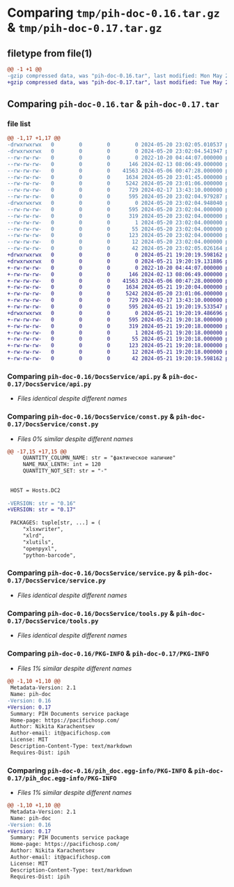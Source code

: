 # Comparing `tmp/pih-doc-0.16.tar.gz` & `tmp/pih-doc-0.17.tar.gz`

## filetype from file(1)

```diff
@@ -1 +1 @@
-gzip compressed data, was "pih-doc-0.16.tar", last modified: Mon May 20 23:02:04 2024, max compression
+gzip compressed data, was "pih-doc-0.17.tar", last modified: Tue May 21 19:20:19 2024, max compression
```

## Comparing `pih-doc-0.16.tar` & `pih-doc-0.17.tar`

### file list

```diff
@@ -1,17 +1,17 @@
-drwxrwxrwx   0        0        0        0 2024-05-20 23:02:05.010537 pih-doc-0.16/
-drwxrwxrwx   0        0        0        0 2024-05-20 23:02:04.541947 pih-doc-0.16/DocsService/
--rw-rw-rw-   0        0        0        0 2022-10-20 04:44:07.000000 pih-doc-0.16/DocsService/__init__.py
--rw-rw-rw-   0        0        0      146 2024-02-13 08:06:49.000000 pih-doc-0.16/DocsService/__main__.py
--rw-rw-rw-   0        0        0    41563 2024-05-06 00:47:28.000000 pih-doc-0.16/DocsService/api.py
--rw-rw-rw-   0        0        0     1634 2024-05-20 23:01:45.000000 pih-doc-0.16/DocsService/const.py
--rw-rw-rw-   0        0        0     5242 2024-05-20 23:01:06.000000 pih-doc-0.16/DocsService/service.py
--rw-rw-rw-   0        0        0      729 2024-02-17 13:43:10.000000 pih-doc-0.16/DocsService/tools.py
--rw-rw-rw-   0        0        0      595 2024-05-20 23:02:04.979287 pih-doc-0.16/PKG-INFO
-drwxrwxrwx   0        0        0        0 2024-05-20 23:02:04.948040 pih-doc-0.16/pih_doc.egg-info/
--rw-rw-rw-   0        0        0      595 2024-05-20 23:02:04.000000 pih-doc-0.16/pih_doc.egg-info/PKG-INFO
--rw-rw-rw-   0        0        0      319 2024-05-20 23:02:04.000000 pih-doc-0.16/pih_doc.egg-info/SOURCES.txt
--rw-rw-rw-   0        0        0        1 2024-05-20 23:02:04.000000 pih-doc-0.16/pih_doc.egg-info/dependency_links.txt
--rw-rw-rw-   0        0        0       55 2024-05-20 23:02:04.000000 pih-doc-0.16/pih_doc.egg-info/entry_points.txt
--rw-rw-rw-   0        0        0      123 2024-05-20 23:02:04.000000 pih-doc-0.16/pih_doc.egg-info/requires.txt
--rw-rw-rw-   0        0        0       12 2024-05-20 23:02:04.000000 pih-doc-0.16/pih_doc.egg-info/top_level.txt
--rw-rw-rw-   0        0        0       42 2024-05-20 23:02:05.026164 pih-doc-0.16/setup.cfg
+drwxrwxrwx   0        0        0        0 2024-05-21 19:20:19.598162 pih-doc-0.17/
+drwxrwxrwx   0        0        0        0 2024-05-21 19:20:19.131886 pih-doc-0.17/DocsService/
+-rw-rw-rw-   0        0        0        0 2022-10-20 04:44:07.000000 pih-doc-0.17/DocsService/__init__.py
+-rw-rw-rw-   0        0        0      146 2024-02-13 08:06:49.000000 pih-doc-0.17/DocsService/__main__.py
+-rw-rw-rw-   0        0        0    41563 2024-05-06 00:47:28.000000 pih-doc-0.17/DocsService/api.py
+-rw-rw-rw-   0        0        0     1634 2024-05-21 19:20:04.000000 pih-doc-0.17/DocsService/const.py
+-rw-rw-rw-   0        0        0     5242 2024-05-20 23:01:06.000000 pih-doc-0.17/DocsService/service.py
+-rw-rw-rw-   0        0        0      729 2024-02-17 13:43:10.000000 pih-doc-0.17/DocsService/tools.py
+-rw-rw-rw-   0        0        0      595 2024-05-21 19:20:19.533547 pih-doc-0.17/PKG-INFO
+drwxrwxrwx   0        0        0        0 2024-05-21 19:20:19.486696 pih-doc-0.17/pih_doc.egg-info/
+-rw-rw-rw-   0        0        0      595 2024-05-21 19:20:18.000000 pih-doc-0.17/pih_doc.egg-info/PKG-INFO
+-rw-rw-rw-   0        0        0      319 2024-05-21 19:20:18.000000 pih-doc-0.17/pih_doc.egg-info/SOURCES.txt
+-rw-rw-rw-   0        0        0        1 2024-05-21 19:20:18.000000 pih-doc-0.17/pih_doc.egg-info/dependency_links.txt
+-rw-rw-rw-   0        0        0       55 2024-05-21 19:20:18.000000 pih-doc-0.17/pih_doc.egg-info/entry_points.txt
+-rw-rw-rw-   0        0        0      123 2024-05-21 19:20:18.000000 pih-doc-0.17/pih_doc.egg-info/requires.txt
+-rw-rw-rw-   0        0        0       12 2024-05-21 19:20:18.000000 pih-doc-0.17/pih_doc.egg-info/top_level.txt
+-rw-rw-rw-   0        0        0       42 2024-05-21 19:20:19.598162 pih-doc-0.17/setup.cfg
```

### Comparing `pih-doc-0.16/DocsService/api.py` & `pih-doc-0.17/DocsService/api.py`

 * *Files identical despite different names*

### Comparing `pih-doc-0.16/DocsService/const.py` & `pih-doc-0.17/DocsService/const.py`

 * *Files 0% similar despite different names*

```diff
@@ -17,15 +17,15 @@
     QUANTITY_COLUMN_NAME: str = "фактическое наличие"
     NAME_MAX_LENTH: int = 120
     QUANTITY_NOT_SET: str = "-"
 
 
 HOST = Hosts.DC2
 
-VERSION: str = "0.16"
+VERSION: str = "0.17"
 
 PACKAGES: tuple[str, ...] = (
     "xlsxwriter",
     "xlrd",
     "xlutils",
     "openpyxl",
     "python-barcode",
```

### Comparing `pih-doc-0.16/DocsService/service.py` & `pih-doc-0.17/DocsService/service.py`

 * *Files identical despite different names*

### Comparing `pih-doc-0.16/DocsService/tools.py` & `pih-doc-0.17/DocsService/tools.py`

 * *Files identical despite different names*

### Comparing `pih-doc-0.16/PKG-INFO` & `pih-doc-0.17/PKG-INFO`

 * *Files 1% similar despite different names*

```diff
@@ -1,10 +1,10 @@
 Metadata-Version: 2.1
 Name: pih-doc
-Version: 0.16
+Version: 0.17
 Summary: PIH Documents service package
 Home-page: https://pacifichosp.com/
 Author: Nikita Karachentsev
 Author-email: it@pacifichosp.com
 License: MIT
 Description-Content-Type: text/markdown
 Requires-Dist: ipih
```

### Comparing `pih-doc-0.16/pih_doc.egg-info/PKG-INFO` & `pih-doc-0.17/pih_doc.egg-info/PKG-INFO`

 * *Files 1% similar despite different names*

```diff
@@ -1,10 +1,10 @@
 Metadata-Version: 2.1
 Name: pih-doc
-Version: 0.16
+Version: 0.17
 Summary: PIH Documents service package
 Home-page: https://pacifichosp.com/
 Author: Nikita Karachentsev
 Author-email: it@pacifichosp.com
 License: MIT
 Description-Content-Type: text/markdown
 Requires-Dist: ipih
```

